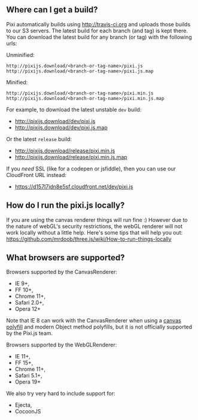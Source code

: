 ## Where can I get a build?

Pixi automatically builds using http://travis-ci.org and uploads those builds to our S3 servers. The latest build for each branch (and tag) is kept there. You can download the latest build for any branch (or tag) with the following urls:

Unminified:

```
http://pixijs.download/<branch-or-tag-name>/pixi.js
http://pixijs.download/<branch-or-tag-name>/pixi.js.map
```

Minified:

```
http://pixijs.download/<branch-or-tag-name>/pixi.min.js
http://pixijs.download/<branch-or-tag-name>/pixi.min.js.map
```

For example, to download the latest unstable `dev` build:

- http://pixijs.download/dev/pixi.js
- http://pixijs.download/dev/pixi.js.map

Or the latest `release` build:

- http://pixijs.download/release/pixi.min.js
- http://pixijs.download/release/pixi.min.js.map

If you *need* SSL (like for a codepen or jsfiddle), then you can use our CloudFront URL instead:

- https://d157l7jdn8e5sf.cloudfront.net/dev/pixi.js

## How do I run the pixi.js locally?

If you are using the canvas renderer things will run fine :) However due to the nature of webGL's security restrictions, the webGL renderer will not work locally without a little help. Here's some tips that will help you out: https://github.com/mrdoob/three.js/wiki/How-to-run-things-locally

## What browsers are supported?

Browsers supported by the CanvasRenderer:
- IE 9+,
- FF 10+,
- Chrome 11+,
- Safari 2.0+,
- Opera 12+

Note that IE 8 can work with the CanvasRenderer when using a [canvas polyfill][0] and modern Object method polyfills, but it is not officially supported by the Pixi.js team.

Browsers supported by the WebGLRenderer:
- IE 11+,
- FF 15+,
- Chrome 11+,
- Safari 5.1+,
- Opera 19+

We also try very hard to include support for:
- Ejecta,
- CocoonJS

[0]: https://code.google.com/p/explorercanvas/
